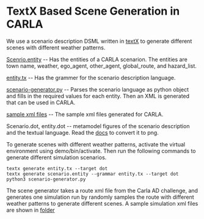 # TextX Based Scene Generation in CARLA

We use a scenario description DSML written in [textX](https://textx.github.io/textX/stable/) to generate different scenes with different weather patterns. 

[Scenrio.entity](https://github.com/scope-lab-vu/Resonate/blob/main/resonate-carla/textx-scenario-description/scenario.entity) -- Has the entities of a CARLA scenarion. The entities are town name, weather, ego_agent, other_agent, global_route, and hazard_list.

[entity.tx](https://github.com/scope-lab-vu/Resonate/blob/main/resonate-carla/textx-scenario-description/entity.tx) -- Has the grammer for the scenario description language. 

[scenario-generator.py](https://github.com/scope-lab-vu/Resonate/blob/main/resonate-carla/textx-scenario-description/scenario-generator.py) -- Parses the scenario language as python object and fills in the required values for each entity. Then an XML is generated that can be used in CARLA.

[sample xml files](https://github.com/scope-lab-vu/Resonate/tree/main/scenario-description/Scenario-example/simulation1) -- The sample xml files generated for CARLA. 

Scenario.dot, entity.dot -- metamodel figures of the scenario description and the textual language. Read the [docs](https://textx.github.io/textX/stable/) to convert it to png.

To generate scenes with different weather patterns, activate the virtual environment using demo/bin/activate. Then run the following commands to generate different simulation scenarios.

```
textx generate entity.tx --target dot
textx generate scenario.entity --grammar entity.tx --target dot
python3 scenario-generator.py 
```
The scene generator takes a route xml file from the Carla AD challenge, and generates one simulation run by randomly samples the route with different weather patterns to generate different scenes. A sample simulation xml files are shown in [folder](https://github.com/Shreyasramakrishna90/Resonate-Dynamic-Risk/tree/main/resonate-carla/leaderboard/data/my_routes)
